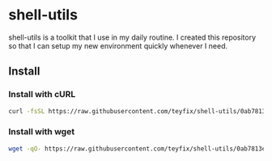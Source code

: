 # shell-utils

shell-utils is a toolkit that I use in my daily routine. I created this
repository so that I can setup my new environment quickly whenever I need.

## Install

### Install with cURL

```sh
curl -fsSL https://raw.githubusercontent.com/teyfix/shell-utils/0ab7813e2dff9dc919b9faef9d987626365d0f0c/install.sh | bash
```

### Install with wget

```sh
wget -qO- https://raw.githubusercontent.com/teyfix/shell-utils/0ab7813e2dff9dc919b9faef9d987626365d0f0c/install.sh | bash
```
